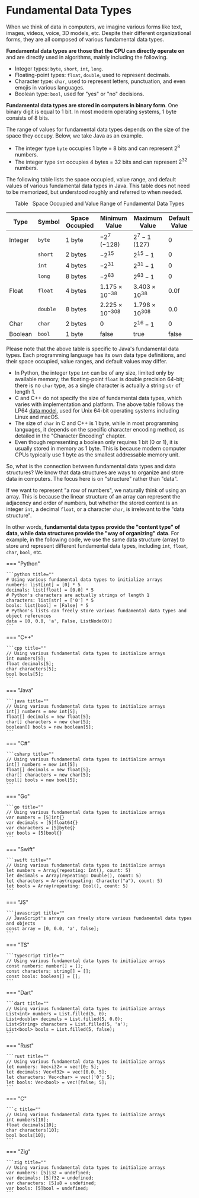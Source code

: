 # Fundamental Data Types

When we think of data in computers, we imagine various forms like text, images, videos, voice, 3D models, etc. Despite their different organizational forms, they are all composed of various fundamental data types.

**Fundamental data types are those that the CPU can directly operate on** and are directly used in algorithms, mainly including the following.

- Integer types: `byte`, `short`, `int`, `long`.
- Floating-point types: `float`, `double`, used to represent decimals.
- Character type: `char`, used to represent letters, punctuation, and even emojis in various languages.
- Boolean type: `bool`, used for "yes" or "no" decisions.

**Fundamental data types are stored in computers in binary form**. One binary digit is equal to 1 bit. In most modern operating systems, 1 byte consists of 8 bits.

The range of values for fundamental data types depends on the size of the space they occupy. Below, we take Java as an example.

- The integer type `byte` occupies 1 byte = 8 bits and can represent $2^8$ numbers.
- The integer type `int` occupies 4 bytes = 32 bits and can represent $2^{32}$ numbers.

The following table lists the space occupied, value range, and default values of various fundamental data types in Java. This table does not need to be memorized, but understood roughly and referred to when needed.

<p align="center"> Table <id> &nbsp; Space Occupied and Value Range of Fundamental Data Types </p>

| Type    | Symbol   | Space Occupied | Minimum Value            | Maximum Value           | Default Value  |
| ------- | -------- | -------------- | ------------------------ | ----------------------- | -------------- |
| Integer | `byte`   | 1 byte         | $-2^7$ ($-128$)          | $2^7 - 1$ ($127$)       | 0              |
|         | `short`  | 2 bytes        | $-2^{15}$                | $2^{15} - 1$            | 0              |
|         | `int`    | 4 bytes        | $-2^{31}$                | $2^{31} - 1$            | 0              |
|         | `long`   | 8 bytes        | $-2^{63}$                | $2^{63} - 1$            | 0              |
| Float   | `float`  | 4 bytes        | $1.175 \times 10^{-38}$  | $3.403 \times 10^{38}$  | $0.0\text{f}$  |
|         | `double` | 8 bytes        | $2.225 \times 10^{-308}$ | $1.798 \times 10^{308}$ | 0.0            |
| Char    | `char`   | 2 bytes        | 0                        | $2^{16} - 1$            | 0              |
| Boolean | `bool`   | 1 byte         | $\text{false}$           | $\text{true}$           | $\text{false}$ |

Please note that the above table is specific to Java's fundamental data types. Each programming language has its own data type definitions, and their space occupied, value ranges, and default values may differ.

- In Python, the integer type `int` can be of any size, limited only by available memory; the floating-point `float` is double precision 64-bit; there is no `char` type, as a single character is actually a string `str` of length 1.
- C and C++ do not specify the size of fundamental data types, which varies with implementation and platform. The above table follows the LP64 [data model](https://en.cppreference.com/w/cpp/language/types#Properties), used for Unix 64-bit operating systems including Linux and macOS.
- The size of `char` in C and C++ is 1 byte, while in most programming languages, it depends on the specific character encoding method, as detailed in the "Character Encoding" chapter.
- Even though representing a boolean only requires 1 bit (0 or 1), it is usually stored in memory as 1 byte. This is because modern computer CPUs typically use 1 byte as the smallest addressable memory unit.

So, what is the connection between fundamental data types and data structures? We know that data structures are ways to organize and store data in computers. The focus here is on "structure" rather than "data".

If we want to represent "a row of numbers", we naturally think of using an array. This is because the linear structure of an array can represent the adjacency and order of numbers, but whether the stored content is an integer `int`, a decimal `float`, or a character `char`, is irrelevant to the "data structure".

In other words, **fundamental data types provide the "content type" of data, while data structures provide the "way of organizing" data**. For example, in the following code, we use the same data structure (array) to store and represent different fundamental data types, including `int`, `float`, `char`, `bool`, etc.

=== "Python"

    ```python title=""
    # Using various fundamental data types to initialize arrays
    numbers: list[int] = [0] * 5
    decimals: list[float] = [0.0] * 5
    # Python's characters are actually strings of length 1
    characters: list[str] = ['0'] * 5
    bools: list[bool] = [False] * 5
    # Python's lists can freely store various fundamental data types and object references
    data = [0, 0.0, 'a', False, ListNode(0)]
    ```

=== "C++"

    ```cpp title=""
    // Using various fundamental data types to initialize arrays
    int numbers[5];
    float decimals[5];
    char characters[5];
    bool bools[5];
    ```

=== "Java"

    ```java title=""
    // Using various fundamental data types to initialize arrays
    int[] numbers = new int[5];
    float[] decimals = new float[5];
    char[] characters = new char[5];
    boolean[] bools = new boolean[5];
    ```

=== "C#"

    ```csharp title=""
    // Using various fundamental data types to initialize arrays
    int[] numbers = new int[5];
    float[] decimals = new float[5];
    char[] characters = new char[5];
    bool[] bools = new bool[5];
    ```

=== "Go"

    ```go title=""
    // Using various fundamental data types to initialize arrays
    var numbers = [5]int{}
    var decimals = [5]float64{}
    var characters = [5]byte{}
    var bools = [5]bool{}
    ```

=== "Swift"

    ```swift title=""
    // Using various fundamental data types to initialize arrays
    let numbers = Array(repeating: Int(), count: 5)
    let decimals = Array(repeating: Double(), count: 5)
    let characters = Array(repeating: Character("a"), count: 5)
    let bools = Array(repeating: Bool(), count: 5)
    ```

=== "JS"

    ```javascript title=""
    // JavaScript's arrays can freely store various fundamental data types and objects
    const array = [0, 0.0, 'a', false];
    ```

=== "TS"

    ```typescript title=""
    // Using various fundamental data types to initialize arrays
    const numbers: number[] = [];
    const characters: string[] = [];
    const bools: boolean[] = [];
    ```

=== "Dart"

    ```dart title=""
    // Using various fundamental data types to initialize arrays
    List<int> numbers = List.filled(5, 0);
    List<double> decimals = List.filled(5, 0.0);
    List<String> characters = List.filled(5, 'a');
    List<bool> bools = List.filled(5, false);
    ```

=== "Rust"

    ```rust title=""
    // Using various fundamental data types to initialize arrays
    let numbers: Vec<i32> = vec![0; 5];
    let decimals: Vec<f32> = vec![0.0, 5];
    let characters: Vec<char> = vec!['0'; 5];
    let bools: Vec<bool> = vec![false; 5];
    ```

=== "C"

    ```c title=""
    // Using various fundamental data types to initialize arrays
    int numbers[10];
    float decimals[10];
    char characters[10];
    bool bools[10];
    ```

=== "Zig"

    ```zig title=""
    // Using various fundamental data types to initialize arrays
    var numbers: [5]i32 = undefined;
    var decimals: [5]f32 = undefined;
    var characters: [5]u8 = undefined;
    var bools: [5]bool = undefined;
    ```
